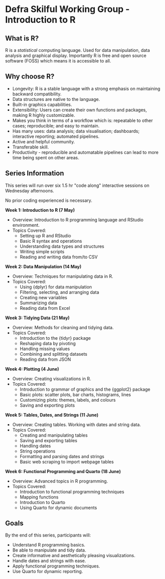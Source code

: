 # Defra Skilful Working Group - Introduction to R

<!-- badges: start -->

<!-- badges: end -->

## What is R?

R is a *statistical* computing language. Used for data manipulation, data analysis and graphical display. Importantly R is free and open source software (FOSS) which means it is accessible to all. 

## Why choose R?

- Longevity: R is a stable language with a strong emphasis on maintaining backward compatibility. 
- Data structures are native to the language.
- Built-in graphics capabilities.
- Extensibility: Users can create their own functions and packages, making R highly customizable.
- Makes you think in terms of a workflow which is: repeatable to other cases; reproducible; and easy to maintain.
- Has many uses: data analysis; data visualisation; dashboards; interactive reporting; automated pipelines.
- Active and helpful community.
- Transferable skill.
- Productivity - reproducible and automatable pipelines can lead to more time being spent on other areas.

## Series Information

This series will run over six 1.5 hr "code along" interactive sessions on Wednesday afternoons. 

No prior coding experienced is necessary.

**Week 1: Introduction to R (7 May)**

-   Overview: Introduction to R programming language and RStudio environment.
-   Topics Covered:
    -   Setting up R and RStudio
    -   Basic R syntax and operations
    -   Understanding data types and structures
    -   Writing simple scripts
    -   Reading and writing data from/to CSV

**Week 2: Data Manipulation (14 May)** 

- Overview: Techniques for manipulating data in R. 
- Topics Covered: 
  - Using {dplyr} for data manipulation 
  - Filtering, selecting, and arranging data 
  - Creating new variables 
  - Summarizing data 
  - Reading data from Excel

**Week 3: Tidying Data (21 May)** 

- Overview: Methods for cleaning and tidying data. 
- Topics Covered: 
  - Introduction to the {tidyr} package 
  - Reshaping data by pivoting 
  - Handling missing values 
  - Combining and splitting datasets 
  - Reading data from JSON

**Week 4: Plotting (4 June)** 

- Overview: Creating visualizations in R. 
- Topics Covered: 
  - Introduction to grammar of graphics and the {ggplot2} package
  - Basic plots: scatter plots, bar charts, histograms, lines 
  - Customizing plots: themes, labels, and colours 
  - Saving and exporting plots

**Week 5: Tables, Dates, and Strings (11 June)** 

- Overview: Creating tables. Working with dates and string data. 
- Topics Covered:
  - Creating and manipulating tables 
  - Saving and exporting tables 
  - Handling dates 
  - String operations 
  - Formatting and parsing dates and strings 
  - Basic web scraping to import webpage tables

**Week 6: Functional Programming and Quarto (18 June)** 

- Overview: Advanced topics in R programming. 
- Topics Covered: 
  - Introduction to functional programming techniques 
  - Mapping functions 
  - Introduction to Quarto 
  - Using Quarto for dynamic documents

## Goals

By the end of this series, participants will:

-   Understand R programming basics.
-   Be able to manipulate and tidy data.
-   Create informative and aesthetically pleasing visualizations.
-   Handle dates and strings with ease.
-   Apply functional programming techniques.
-   Use Quarto for dynamic reporting.
